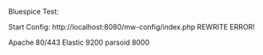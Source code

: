 Bluespice Test:

Start Config: http://localhost:8080/mw-config/index.php REWRITE ERROR!

Apache 80/443
Elastic 9200
parsoid 8000